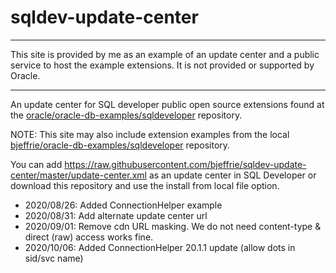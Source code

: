 # sqldev-update-center

***** 
This site is provided by me as an example of an update center and a public service to host the example extensions. It is not provided or supported by Oracle. 
*****

An update center for SQL developer public open source extensions found at the [oracle/oracle-db-examples/sqldeveloper](https://github.com/oracle/oracle-db-examples/tree/master/sqldeveloper) repository.

NOTE: This site may also include extension examples from the local [bjeffrie/oracle-db-examples/sqldeveloper](https://github.com/bjeffrie/oracle-db-examples/tree/master/sqldeveloper) repository.

You can add https://raw.githubusercontent.com/bjeffrie/sqldev-update-center/master/update-center.xml
as an update center in SQL Developer or download this repository and use the install from local file option. 

* 2020/08/26: Added ConnectionHelper example
* 2020/08/31: Add alternate update center url
* 2020/09/01: Remove cdn URL masking. We do not need content-type & direct (raw) access works fine.
* 2020/10/06: Added ConnectionHelper 20.1.1 update (allow dots in sid/svc name)
